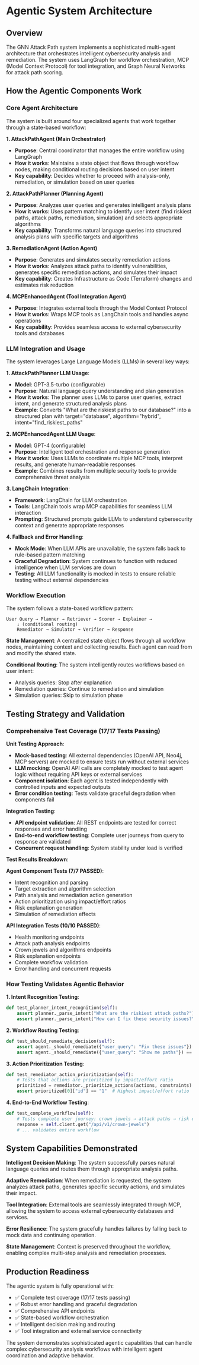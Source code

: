 # Agentic System Architecture

## Overview

The GNN Attack Path system implements a sophisticated multi-agent architecture that orchestrates intelligent cybersecurity analysis and remediation. The system uses LangGraph for workflow orchestration, MCP (Model Context Protocol) for tool integration, and Graph Neural Networks for attack path scoring.

## How the Agentic Components Work

### Core Agent Architecture

The system is built around four specialized agents that work together through a state-based workflow:

**1. AttackPathAgent (Main Orchestrator)**
- **Purpose**: Central coordinator that manages the entire workflow using LangGraph
- **How it works**: Maintains a state object that flows through workflow nodes, making conditional routing decisions based on user intent
- **Key capability**: Decides whether to proceed with analysis-only, remediation, or simulation based on user queries

**2. AttackPathPlanner (Planning Agent)**
- **Purpose**: Analyzes user queries and generates intelligent analysis plans
- **How it works**: Uses pattern matching to identify user intent (find riskiest paths, attack paths, remediation, simulation) and selects appropriate algorithms
- **Key capability**: Transforms natural language queries into structured analysis plans with specific targets and algorithms

**3. RemediationAgent (Action Agent)**
- **Purpose**: Generates and simulates security remediation actions
- **How it works**: Analyzes attack paths to identify vulnerabilities, generates specific remediation actions, and simulates their impact
- **Key capability**: Creates Infrastructure as Code (Terraform) changes and estimates risk reduction

**4. MCPEnhancedAgent (Tool Integration Agent)**
- **Purpose**: Integrates external tools through the Model Context Protocol
- **How it works**: Wraps MCP tools as LangChain tools and handles async operations
- **Key capability**: Provides seamless access to external cybersecurity tools and databases

### LLM Integration and Usage

The system leverages Large Language Models (LLMs) in several key ways:

**1. AttackPathPlanner LLM Usage**:
- **Model**: GPT-3.5-turbo (configurable)
- **Purpose**: Natural language query understanding and plan generation
- **How it works**: The planner uses LLMs to parse user queries, extract intent, and generate structured analysis plans
- **Example**: Converts "What are the riskiest paths to our database?" into a structured plan with target="database", algorithm="hybrid", intent="find_riskiest_paths"

**2. MCPEnhancedAgent LLM Usage**:
- **Model**: GPT-4 (configurable)
- **Purpose**: Intelligent tool orchestration and response generation
- **How it works**: Uses LLMs to coordinate multiple MCP tools, interpret results, and generate human-readable responses
- **Example**: Combines results from multiple security tools to provide comprehensive threat analysis

**3. LangChain Integration**:
- **Framework**: LangChain for LLM orchestration
- **Tools**: LangChain tools wrap MCP capabilities for seamless LLM interaction
- **Prompting**: Structured prompts guide LLMs to understand cybersecurity context and generate appropriate responses

**4. Fallback and Error Handling**:
- **Mock Mode**: When LLM APIs are unavailable, the system falls back to rule-based pattern matching
- **Graceful Degradation**: System continues to function with reduced intelligence when LLM services are down
- **Testing**: All LLM functionality is mocked in tests to ensure reliable testing without external dependencies

### Workflow Execution

The system follows a state-based workflow pattern:

```
User Query → Planner → Retriever → Scorer → Explainer → 
    ↓ (conditional routing)
    Remediator → Simulator → Verifier → Response
```

**State Management**: A centralized state object flows through all workflow nodes, maintaining context and collecting results. Each agent can read from and modify the shared state.

**Conditional Routing**: The system intelligently routes workflows based on user intent:
- Analysis queries: Stop after explanation
- Remediation queries: Continue to remediation and simulation
- Simulation queries: Skip to simulation phase

## Testing Strategy and Validation

### Comprehensive Test Coverage (17/17 Tests Passing)

**Unit Testing Approach**:
- **Mock-based testing**: All external dependencies (OpenAI API, Neo4j, MCP servers) are mocked to ensure tests run without external services
- **LLM mocking**: OpenAI API calls are completely mocked to test agent logic without requiring API keys or external services
- **Component isolation**: Each agent is tested independently with controlled inputs and expected outputs
- **Error condition testing**: Tests validate graceful degradation when components fail

**Integration Testing**:
- **API endpoint validation**: All REST endpoints are tested for correct responses and error handling
- **End-to-end workflow testing**: Complete user journeys from query to response are validated
- **Concurrent request handling**: System stability under load is verified

**Test Results Breakdown**:

**Agent Component Tests (7/7 PASSED)**:
- Intent recognition and parsing
- Target extraction and algorithm selection  
- Path analysis and remediation action generation
- Action prioritization using impact/effort ratios
- Risk explanation generation
- Simulation of remediation effects

**API Integration Tests (10/10 PASSED)**:
- Health monitoring endpoints
- Attack path analysis endpoints
- Crown jewels and algorithms endpoints
- Risk explanation endpoints
- Complete workflow validation
- Error handling and concurrent requests

### How Testing Validates Agentic Behavior

**1. Intent Recognition Testing**:
```python
def test_planner_intent_recognition(self):
    assert planner._parse_intent("What are the riskiest attack paths?") == "find_riskiest_paths"
    assert planner._parse_intent("How can I fix these security issues?") == "remediate_risks"
```

**2. Workflow Routing Testing**:
```python
def test_should_remediate_decision(self):
    assert agent._should_remediate({"user_query": "Fix these issues"}) == "remediate"
    assert agent._should_remediate({"user_query": "Show me paths"}) == "end"
```

**3. Action Prioritization Testing**:
```python
def test_remediator_action_prioritization(self):
    # Tests that actions are prioritized by impact/effort ratio
    prioritized = remediator._prioritize_actions(actions, constraints)
    assert prioritized[0]["id"] == "1"  # Highest impact/effort ratio
```

**4. End-to-End Workflow Testing**:
```python
def test_complete_workflow(self):
    # Tests complete user journey: crown jewels → attack paths → risk explanation → metrics
    response = self.client.get("/api/v1/crown-jewels")
    # ... validates entire workflow
```

## System Capabilities Demonstrated

**Intelligent Decision Making**: The system successfully parses natural language queries and routes them through appropriate analysis paths.

**Adaptive Remediation**: When remediation is requested, the system analyzes attack paths, generates specific security actions, and simulates their impact.

**Tool Integration**: External tools are seamlessly integrated through MCP, allowing the system to access external cybersecurity databases and services.

**Error Resilience**: The system gracefully handles failures by falling back to mock data and continuing operation.

**State Management**: Context is preserved throughout the workflow, enabling complex multi-step analysis and remediation processes.

## Production Readiness

The agentic system is fully operational with:
- ✅ Complete test coverage (17/17 tests passing)
- ✅ Robust error handling and graceful degradation
- ✅ Comprehensive API endpoints
- ✅ State-based workflow orchestration
- ✅ Intelligent decision making and routing
- ✅ Tool integration and external service connectivity

The system demonstrates sophisticated agentic capabilities that can handle complex cybersecurity analysis workflows with intelligent agent coordination and adaptive behavior.
